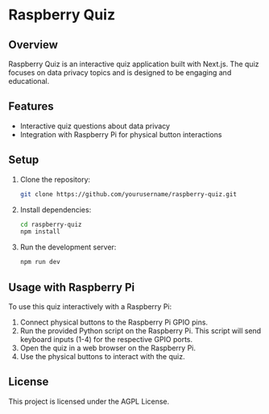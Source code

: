 # Raspberry Quiz

## Overview

Raspberry Quiz is an interactive quiz application built with Next.js. The quiz focuses on data privacy topics and is designed to be engaging and educational.

## Features

- Interactive quiz questions about data privacy
- Integration with Raspberry Pi for physical button interactions

## Setup

1. Clone the repository:
   ```bash
   git clone https://github.com/yourusername/raspberry-quiz.git
   ```
2. Install dependencies:
   ```bash
   cd raspberry-quiz
   npm install
   ```
3. Run the development server:
   ```bash
   npm run dev
   ```

## Usage with Raspberry Pi

To use this quiz interactively with a Raspberry Pi:

1. Connect physical buttons to the Raspberry Pi GPIO pins.
2. Run the provided Python script on the Raspberry Pi. This script will send keyboard inputs (1-4) for the respective GPIO ports.
3. Open the quiz in a web browser on the Raspberry Pi.
4. Use the physical buttons to interact with the quiz.

## License

This project is licensed under the AGPL License.
